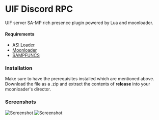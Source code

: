 # UIF Discord RPC
UIF server SA-MP rich presence plugin powered by Lua and moonloader.

#### Requirements
- [ASI Loader](https://www.gtagarage.com/mods/show.php?id=21709)
- [Moonloader](https://gtaforums.com/topic/890987-moonloader/)
- [SAMPFUNCS](https://libertycity.net/files/gta-san-andreas/151974-sampfuncs-v.-5.4.1.-final.html)

### Installation
Make sure to have the prerequisites installed which are mentioned above.
Download the file as a .zip and extract the contents of <b>release</b> into your moonloader's director.

### Screenshots
![Screenshot](https://i.imgur.com/6D2B5Eu.png) ![Screenshot](https://i.imgur.com/89CpqgK.png)

